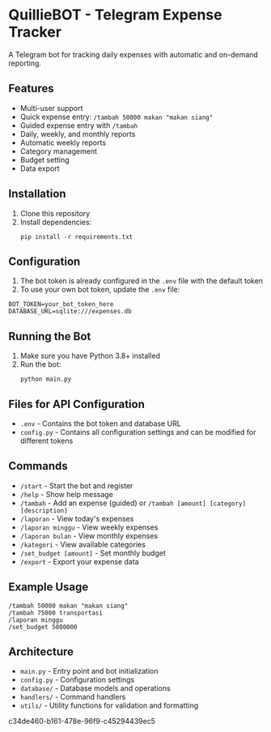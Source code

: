 # QuillieBOT - Telegram Expense Tracker

A Telegram bot for tracking daily expenses with automatic and on-demand reporting.

## Features

- Multi-user support
- Quick expense entry: `/tambah 50000 makan "makan siang"`
- Guided expense entry with `/tambah`
- Daily, weekly, and monthly reports
- Automatic weekly reports
- Category management
- Budget setting
- Data export

## Installation

1. Clone this repository
2. Install dependencies:
   ```
   pip install -r requirements.txt
   ```

## Configuration

1. The bot token is already configured in the `.env` file with the default token
2. To use your own bot token, update the `.env` file:

```
BOT_TOKEN=your_bot_token_here
DATABASE_URL=sqlite:///expenses.db
```

## Running the Bot

1. Make sure you have Python 3.8+ installed
2. Run the bot:
   ```
   python main.py
   ```

## Files for API Configuration

- `.env` - Contains the bot token and database URL
- `config.py` - Contains all configuration settings and can be modified for different tokens

## Commands

- `/start` - Start the bot and register
- `/help` - Show help message
- `/tambah` - Add an expense (guided) or `/tambah [amount] [category] [description]`
- `/laporan` - View today's expenses
- `/laporan minggu` - View weekly expenses
- `/laporan bulan` - View monthly expenses
- `/kategori` - View available categories
- `/set_budget [amount]` - Set monthly budget
- `/export` - Export your expense data

## Example Usage

```
/tambah 50000 makan "makan siang"
/tambah 75000 transportasi
/laporan minggu
/set_budget 5000000
```

## Architecture

- `main.py` - Entry point and bot initialization
- `config.py` - Configuration settings
- `database/` - Database models and operations
- `handlers/` - Command handlers
- `utils/` - Utility functions for validation and formatting

c34de460-b161-478e-96f9-c45294439ec5